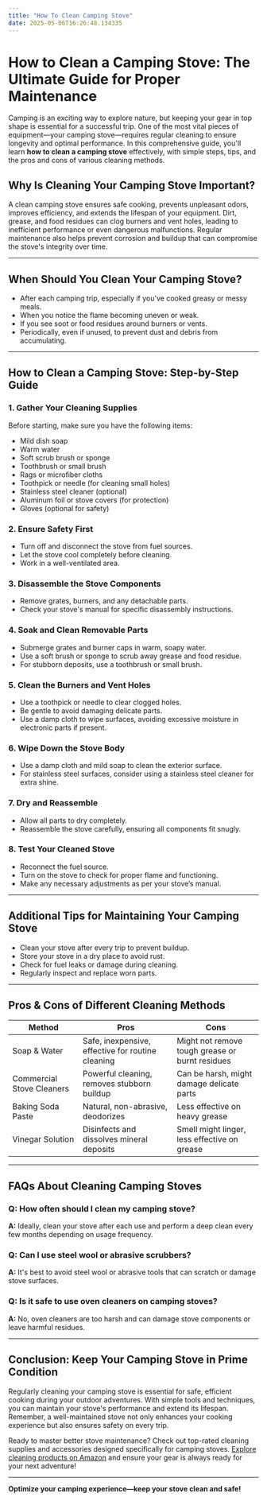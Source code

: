 ```yaml
---
title: "How To Clean Camping Stove"
date: 2025-05-06T16:26:48.134335
---
```


# How to Clean a Camping Stove: The Ultimate Guide for Proper Maintenance

Camping is an exciting way to explore nature, but keeping your gear in top shape is essential for a successful trip. One of the most vital pieces of equipment—your camping stove—requires regular cleaning to ensure longevity and optimal performance. In this comprehensive guide, you'll learn **how to clean a camping stove** effectively, with simple steps, tips, and the pros and cons of various cleaning methods.

## Why Is Cleaning Your Camping Stove Important?

A clean camping stove ensures safe cooking, prevents unpleasant odors, improves efficiency, and extends the lifespan of your equipment. Dirt, grease, and food residues can clog burners and vent holes, leading to inefficient performance or even dangerous malfunctions. Regular maintenance also helps prevent corrosion and buildup that can compromise the stove's integrity over time.

---

## When Should You Clean Your Camping Stove?

- After each camping trip, especially if you've cooked greasy or messy meals.
- When you notice the flame becoming uneven or weak.
- If you see soot or food residues around burners or vents.
- Periodically, even if unused, to prevent dust and debris from accumulating.

---

## How to Clean a Camping Stove: Step-by-Step Guide

### 1. Gather Your Cleaning Supplies

Before starting, make sure you have the following items:

- Mild dish soap
- Warm water
- Soft scrub brush or sponge
- Toothbrush or small brush
- Rags or microfiber cloths
- Toothpick or needle (for cleaning small holes)
- Stainless steel cleaner (optional)
- Aluminum foil or stove covers (for protection)
- Gloves (optional for safety)

### 2. Ensure Safety First

- Turn off and disconnect the stove from fuel sources.
- Let the stove cool completely before cleaning.
- Work in a well-ventilated area.

### 3. Disassemble the Stove Components

- Remove grates, burners, and any detachable parts.
- Check your stove's manual for specific disassembly instructions.

### 4. Soak and Clean Removable Parts

- Submerge grates and burner caps in warm, soapy water.
- Use a soft brush or sponge to scrub away grease and food residue.
- For stubborn deposits, use a toothbrush or small brush.

### 5. Clean the Burners and Vent Holes

- Use a toothpick or needle to clear clogged holes.
- Be gentle to avoid damaging delicate parts.
- Use a damp cloth to wipe surfaces, avoiding excessive moisture in electronic parts if present.

### 6. Wipe Down the Stove Body

- Use a damp cloth and mild soap to clean the exterior surface.
- For stainless steel surfaces, consider using a stainless steel cleaner for extra shine.

### 7. Dry and Reassemble

- Allow all parts to dry completely.
- Reassemble the stove carefully, ensuring all components fit snugly.

### 8. Test Your Cleaned Stove

- Reconnect the fuel source.
- Turn on the stove to check for proper flame and functioning.
- Make any necessary adjustments as per your stove’s manual.

---

## Additional Tips for Maintaining Your Camping Stove

- Clean your stove after every trip to prevent buildup.
- Store your stove in a dry place to avoid rust.
- Check for fuel leaks or damage during cleaning.
- Regularly inspect and replace worn parts.

---

## Pros & Cons of Different Cleaning Methods

| Method                          | Pros                                                      | Cons                                              |
|---------------------------------|-----------------------------------------------------------|---------------------------------------------------|
| Soap & Water                   | Safe, inexpensive, effective for routine cleaning       | Might not remove tough grease or burnt residues |
| Commercial Stove Cleaners      | Powerful cleaning, removes stubborn buildup            | Can be harsh, might damage delicate parts       |
| Baking Soda Paste              | Natural, non-abrasive, deodorizes                       | Less effective on heavy grease                  |
| Vinegar Solution               | Disinfects and dissolves mineral deposits               | Smell might linger, less effective on grease   |

---

## FAQs About Cleaning Camping Stoves

### Q: How often should I clean my camping stove?

**A:** Ideally, clean your stove after each use and perform a deep clean every few months depending on usage frequency.

### Q: Can I use steel wool or abrasive scrubbers?

**A:** It's best to avoid steel wool or abrasive tools that can scratch or damage stove surfaces.

### Q: Is it safe to use oven cleaners on camping stoves?

**A:** No, oven cleaners are too harsh and can damage stove components or leave harmful residues.

---

## Conclusion: Keep Your Camping Stove in Prime Condition

Regularly cleaning your camping stove is essential for safe, efficient cooking during your outdoor adventures. With simple tools and techniques, you can maintain your stove's performance and extend its lifespan. Remember, a well-maintained stove not only enhances your cooking experience but also ensures safety on every trip.

Ready to master better stove maintenance? Check out top-rated cleaning supplies and accessories designed specifically for camping stoves. [Explore cleaning products on Amazon](https://www.amazon.com/s?k=how+to+clean+camping+stove&crid=HVS59LT71VPR&sprefix=how+to+clean+camping+stove%2Caps%2C367&linkCode=ll2&tag=alrimweb-20&linkId=068ced2f949e93ffb55c21a2dced7494&language=en_US&ref_=as_li_ss_tl) and ensure your gear is always ready for your next adventure!

---

**Optimize your camping experience—keep your stove clean and safe!**